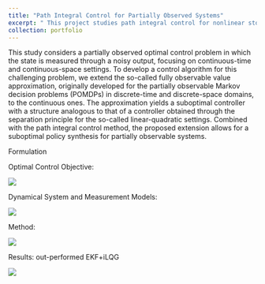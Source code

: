 ```yaml
---
title: "Path Integral Control for Partially Observed Systems"
excerpt: " This project studies path integral control for nonlinear stochastic systems with partial observations. <br/>"
collection: portfolio
---
```


This study considers a partially observed optimal control problem in which the state is measured through a noisy output, focusing on continuous-time and continuous-space settings.
To develop a control algorithm for this challenging problem, we extend the so-called fully observable value approximation, originally developed for the partially observable Markov decision problems (POMDPs) in discrete-time and discrete-space domains, to the continuous ones.
The approximation yields a suboptimal controller with a structure analogous to that of a controller obtained through the separation principle for the so-called linear-quadratic settings.
Combined with the path integral control method, the proposed extension allows for a suboptimal policy synthesis for partially observable systems.

Formulation

Optimal Control Objective:

<img src='https://hzyu17.github.io/hongzheyu.github.io/images/ocp.png'>

Dynamical System and Measurement Models:

<img src='https://hzyu17.github.io/hongzheyu.github.io/images/models.png'>

Method:

<img src='https://hzyu17.github.io/hongzheyu.github.io/images/method_POMDP.png'>

Results: out-performed EKF+iLQG

<img src='https://hzyu17.github.io/hongzheyu.github.io/images/result_POMDP.png'>